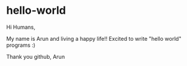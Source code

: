 # hello-world

Hi Humans,

My name is Arun and living a happy life!! Excited to write "hello world" programs :)

Thank you github,
Arun
